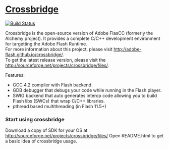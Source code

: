 # [Crossbridge](http://www.crossbridge.io) 

[![Build Status](https://travis-ci.org/vpmedia/crossbridge.png?branch=master)](https://travis-ci.org/vpmedia/crossbridge)

Crossbridge is the open-source version of Adobe FlasCC (formerly the Alchemy project). It provides a complete C/C++ development environment for targetting the Adobe Flash Runtime.  
For more information about this project, please visit http://adobe-flash.github.io/crossbridge/.  
To get the latest release version, please visit the http://sourceforge.net/projects/crossbridge/files/.

Features:

* GCC 4.2 compiler with Flash backend.
* GDB debugger that debugs your code while running in the Flash player.
* SWIG backend that auto generates interop code allowing you to build Flash libs (SWCs) that wrap C/C++ libraries.
* pthread based multithreading (in Flash 11.5+)

### Start using crossbridge
Download a copy of SDK for your OS at http://sourceforge.net/projects/crossbridge/files/
Open README.html to get a basic idea of crossbridge usage.